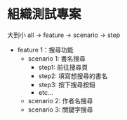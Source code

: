 # 組織測試專案

大到小 all -> feature -> scenario -> step

- feature 1：搜尋功能
  - scenario 1: 書名搜尋
    - step1: 前往搜尋頁
    - step2: 填寫想搜尋的書名
    - step3: 按下搜尋按鈕
    - etc...
  - scenario 2: 作者名搜尋
  - scenario 3: 關鍵字搜尋
